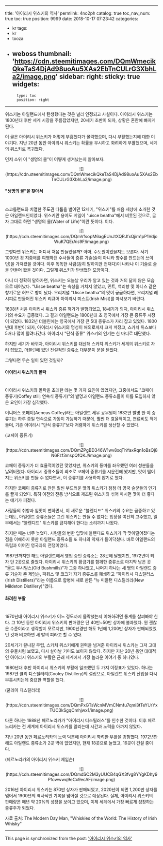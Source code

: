 
---
title: '아이리시 위스키의 역사'
permlink: 4no2ph
catalog: true
toc_nav_num: true
toc: true
position: 9999
date: 2018-10-17 07:23:42
categories:
- kr
tags:
- kr
- tooza
- weboss
thumbnail: 'https://cdn.steemitimages.com/DQmWmecikQkeTaS4DjAd98uoAu5XAs2EbTnCULrG3XbhLa2/image.png'
sidebar:
    right:
        sticky: true
widgets:
    -
        type: toc
        position: right
---


위스키는 아일랜드에서 탄생했다는 것은 널리 인정되고 사실이다. 아이리시 위스키는 1800년대 후반 세계 시장을 주름잡았지만, 20세기 초반이 되자, 상황은 혼란에 빠지게 된다. 
  
이 글은 아이리시 위스키가 어떻게 부흥했다가 몰락했으며, 다시 부활했는지에 대한 이야기다. 지난 20년 동안 아이리시 위스키는 확률을 무시하고 화려하게 부활했으며, 세계의 위스키로 복귀했다. 
  
먼저 소위 이 "생명의 물"이 어떻게 생겨났는지 알아보자.
  
<center>
![](https://cdn.steemitimages.com/DQmWmecikQkeTaS4DjAd98uoAu5XAs2EbTnCULrG3XbhLa2/image.png)
</center>
  
#### "생명의 물"을 찾아서
#
스코틀랜드와 치열한 주도권 다툼을 벌이던 12세기, "위스키"를 처음 세상에 소개한 것은 아일랜드인이었다. 위스키란 용어도 게일어 "uisce beatha"에서 비롯된 것으로, 글자 그대로 하면 "생명의 물(Water of Life)"이란 뜻이다. 
이다. 

<center>
![](https://cdn.steemitimages.com/DQmVfsopM6agEUnJtXQRJfxQjim1pP1VdjoWuK7QErAis9F/image.png)
</center>
  
그렇다면 위스키는 어디서 처음 만들었을까? 아마, 수도원이었을지도 모른다. 서기 1000년 경 지중해를 여행하던 수사들이 증류 기술(술이 아니라 향수를 만드는데 쓰이던)을 가져왔을 것이다. 이후 똑똑한 사람(감히 말하지만 천재다)이 나타나 이 기술로 술을 만들어 봤을 것이다. 그렇게 위스키가 탄생했던 모양이다.
  
아니 더 정확히 말하자면, 위스키는 오늘날 우리가 알고 있는 것과 거의 닮지 않은 모습으로 태어났다. "Uisce beatha"는 숙성을 거치지 않았고, 민트, 백리향 및 아니스 같은 향기로운 허브로 향이 났다. 오리지널 "Uisce beatha"의 맛이 궁금하다면, 오리지널 레시피로 만들어진 위스키 리큐어 아이리시 미스트(Irish Mist)를 마셔보기 바란다.
  
1608년 처음 아이리시 위스키 증류 허가가 발행되었고, 18세기가 되자, 아이리시 위스키의 수요가 급증했다. 그 결과 아일랜드는 1800년대 초 영국에서 가장 큰 증류주 시장이 되었다. 1832년 더블린에는 영국에서 가장 큰 5대 증류소가 자리 잡고 있었다. 1800 년대 후반이 되자, 아이리시 위스키의 명성이 해외로까지 크게 퍼졌고, 스카치 위스보다 5배나 많이 팔려나갔다. 아이리시 "단식 증류" 위스키의 인기는 한 마디로 대단했다.
  
하지만 세기가 바뀌자, 아이리시 위스키를 대신해 스카치 위스키가 세계의 위스키로 자리 잡았고, 더블린에 있던 전설적인 증류소 대부분이 문을 닫았다.
  
그렇다면 무슨 일이 있던 것일까?
  
#### 아이리시 위스키의 몰락
#
아이리시 위스키의 몰락을 초래한 데는 몇 가지 요인이 있었지만, 그중에서도 "코페이 증류기(Coffey still; 연속식 증류기)"의 발명과 아일랜드 증류소들이 이를 도입하지 않은 요인이 가장 심각했다. 
  
이니어스 코페이(Aeneas Coffey)라는 아일랜드 세무 공무원이 1832년 발명 한 이 증류기는 하루 종일 연속으로 가동이 가능하기 때문에, 훨씬 더 효율적이고, 연료비도 적게 들며, 기존 아이리시 "단식 증류기"보다 저렴하게 위스키를 생산할 수 있었다.
  
(코페이 증류기)
<center>
![](https://cdn.steemitimages.com/DQmZPgBD346W1wv8xqThYaxRqn1oBsQj8N6Fzf3mspQfQKJ/image.png)
</center>
  
코페이 증류기가 더 효율적이었던 맞았지만, 위스키의 풍미를 좌우했던 여러 성분들을 날려버렸다. 아이리시 증류소들이 최초로 코페이 증류기를 시운전해 봤지만, 맛이 떨어지는 위스키를 만들 수 없다면서, 이 증류기를 사용하지 않기로 했다. 
  
하지만 코페이 증류기로 만든 훨씬 부드러운 맛의 위스키가 점점 더 영국 술꾼들의 인기를 끌게 되었다. 특히 이전의 전통 방식으로 제조된 위스키와 섞어 마시면 맛이 더 좋다는 얘기가 퍼졌다. 
  
사람들의 취향과 입맛이 변하면서, 이 새로운 "블렌디드" 위스키의 수요는 급증하고 있는데도, 아일랜드 증류소들은 그런 위스키는 만들 수 없다는 입장을 여전히 고수했고, 일부에서는 "블렌디드" 위스키를 금지해야 한다는 소리까지 나왔다.
  
하지만 때는 너무 늦었다. 사람들의 변한 입맛에 블렌디드 위스키가 딱 맞아떨어졌다는 점을 이해하지 못한 아일랜드 증류소들 또 하나의 악재가 들이닥쳤다. 바로 아일랜드의 독립과 이어진 영국과의 전쟁이었다. 
  
1987년까지만 해도 아일랜드에서 영업 중인 증류소는 28곳에 달했지만, 1972년이 되자 단 2곳으로 줄었다. 아이리시 위스키의 황금기를 함께한 증류소로 마지막 남은 곳 "올드 부시밀스(Old Bushmills)"가 그중 하나였고, 나머지 하나는 세 명의 아일랜드 증류 기술자 존 제임슨, 파워스 및 코크가 자기 증류소를 폐쇄하고 “아이리시 디스틸러스(Irish Distillers)"라는 이름으로 합병해 새로 만든 "뉴 미들턴 디스틸러리(New Mildeton Distillery)"였다.
  
#### 화려한 부활
#
1970년대 아이리시 위스키가 어느 정도까지 몰락했는지 이해하려면 통계를 살펴봐야 한다. 그 10년 동안 아이리시 위스키의 판매량은 단 40만~50만 상자에 불과했다. 뭔 괜찮은 수준이라고 생각할지 모르지만, 1900년경만 해도 1년에 1,200만 상자가 판매되었었던 것과 비교하면 새 발의 피라고 할 수 있다.
  
20세기가 끝나갈 무렵, 스카치 위스키에게 권력을 넘겨준 아이리시 위스키는 그저 고대의 유물처럼 보였고, 다시 살아날 기미도 보이지 않았다. 하지만 지난 20년 동안 대대적인 아이리시 위스키의 부활은 근래 세계에서 가장 놀라운 이야기 중 하나였다.
  
1980년대 후반 아이리시 위스키의 부활에 일조했던 두 가지 이정표가 있었다. 하나는 1987년 쿨리 디스틸러리(Cooley Distillery)의 설립으로, 아일랜드 위스키 산업을 다시 부흥시키는데 중요한 역할을 했다. 
  
(쿨레이 디스틸러리)
<center>
![](https://cdn.steemitimages.com/DQmPxGTsWcnMVmCNmfu7qmi3tTeYUrYxTUC3kSgqCmhjwx1/image.png)
</center>
  
다른 하나는 1988년 페르노리카가 "아이리시 디스틸러스"를 인수한 것이다. 이후 페르노리카는 전 세계에 아이리시 위스키를 알리는데 시간과 노력을 아까지 않았다.
  
지난 20년 동안 페르노리카의 노력 덕분에 아이리시 화려한 부활을 경험했다. 1972년만 해도 아일랜드 증류소가 2곳 밖에 없었지만, 현재 18곳으로 늘었고, 16곳이 건설 중이다. 
  
(페르노리카의 아이리시 위스키 제임슨)
<center>
![](https://cdn.steemitimages.com/DQmdSC2M3yUUCB4qGX3fvg8YYgKDhy9Pfowwwq9eCx9ecAF/image.png)
</center>
  
2016년 아이리시 위스키는 870만 상자가 판매되었고, 2020년이 되면 1,200만 상자를 넘어서 1900년의 역사적인 기록을 넘어설 것으로 예상된다. 실제, 아이리시 위스키의 판매량은 매년 약 20%의 성장을 보이고 있으며, 이제 세계에서 가장 빠르게 성장하는 증류주가 되었다.
  
자료 출처: The Modern Day Man, "Whiskies of the World: The History of Irish Whisky"

- - -

This page is synchronized from the post: ['아이리시 위스키의 역사'](https://steemit.com/@pius.pius/4no2ph)
